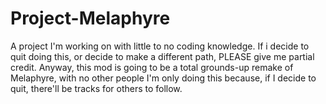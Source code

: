 # Project-Melaphyre
A project I'm working on with little to no coding knowledge. If i decide to quit doing this, or decide to make a different path, PLEASE give me partial credit.
Anyway, this mod is going to be a total grounds-up remake of Melaphyre, with no other people
I'm only doing this because, if I decide to quit, there'll be tracks for others to follow.
